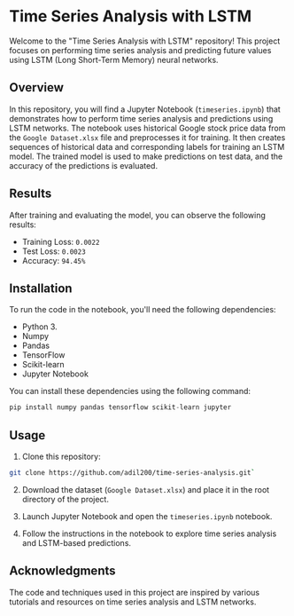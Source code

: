 
# Time Series Analysis with LSTM
Welcome to the "Time Series Analysis with LSTM" repository! This project focuses on performing time series analysis and predicting future values using LSTM (Long Short-Term Memory) neural networks.

## Overview

In this repository, you will find a Jupyter Notebook (`timeseries.ipynb`) that demonstrates how to perform time series analysis and predictions using LSTM networks. The notebook uses historical Google stock price data from the `Google Dataset.xlsx` file and preprocesses it for training. It then creates sequences of historical data and corresponding labels for training an LSTM model. The trained model is used to make predictions on test data, and the accuracy of the predictions is evaluated.

## Results

After training and evaluating the model, you can observe the following results:

-   Training Loss: `0.0022`
-   Test Loss: `0.0023`
-   Accuracy: `94.45%`


## Installation

To run the code in the notebook, you'll need the following dependencies:

- Python 3.
- Numpy
- Pandas
- TensorFlow
- Scikit-learn
- Jupyter Notebook

You can install these dependencies using the following command:

```python
pip install numpy pandas tensorflow scikit-learn jupyter
```
## Usage

1.  Clone this repository:
```bash
git clone https://github.com/adil200/time-series-analysis.git` 
```
2.  Download the dataset (`Google Dataset.xlsx`) and place it in the root directory of the project.
    
3.  Launch Jupyter Notebook and open the `timeseries.ipynb` notebook.
    
4.  Follow the instructions in the notebook to explore time series analysis and LSTM-based predictions.
    
## Acknowledgments

The code and techniques used in this project are inspired by various tutorials and resources on time series analysis and LSTM networks.
